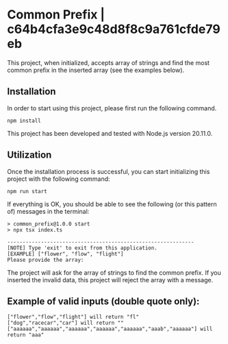 Common Prefix | c64b4cfa3e9c48d8f8c9a761cfde79eb
==========

This project, when initialized, accepts array of strings and find the most common prefix in the inserted array (see the examples below).

## Installation

In order to start using this project, please first run the following command.
```
npm install
```

This project has been developed and tested with Node.js version 20.11.0.

## Utilization

Once the installation process is successful, you can start initializing this project with the following command:
```
npm run start
```

If everything is OK, you should be able to see the following (or this pattern of) messages in the terminal:
```
> common_prefix@1.0.0 start
> npx tsx index.ts

-------------------------------------------------------------
[NOTE] Type 'exit' to exit from this application.
[EXAMPLE] ["flower", "flow", "flight"]
Please provide the array:
```
The project will ask for the array of strings to find the common prefix. If you inserted the invalid data, this project will reject the array with a message.

## Example of valid inputs (double quote only):
```
["flower","flow","flight"] will return "fl"
["dog","racecar","car"] will return ""
["aaaaaa","aaaaaa","aaaaaa","aaaaaa","aaaaaa","aaab","aaaaaa"] will return "aaa"
```
